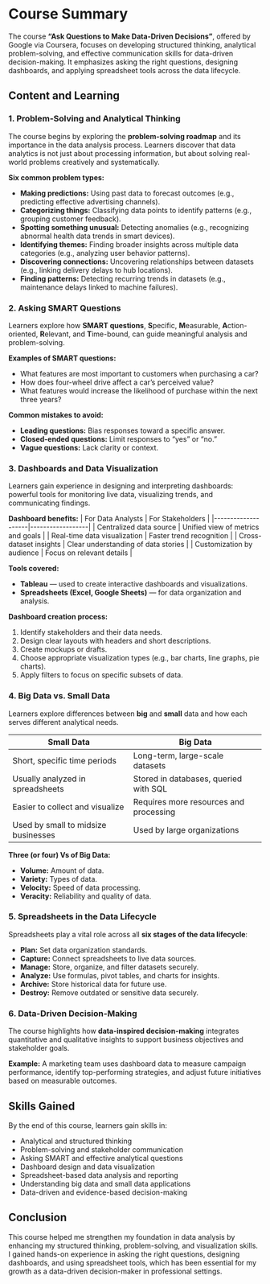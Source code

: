 # Course Summary

The course **“Ask Questions to Make Data-Driven Decisions”**, offered by Google via Coursera, focuses on developing structured thinking, analytical problem-solving, and effective communication skills for data-driven decision-making. It emphasizes asking the right questions, designing dashboards, and applying spreadsheet tools across the data lifecycle.

## Content and Learning

### 1. Problem-Solving and Analytical Thinking

The course begins by exploring the **problem-solving roadmap** and its importance in the data analysis process. Learners discover that data analytics is not just about processing information, but about solving real-world problems creatively and systematically.

**Six common problem types:**
* **Making predictions:** Using past data to forecast outcomes (e.g., predicting effective advertising channels).
* **Categorizing things:** Classifying data points to identify patterns (e.g., grouping customer feedback).
* **Spotting something unusual:** Detecting anomalies (e.g., recognizing abnormal health data trends in smart devices).
* **Identifying themes:** Finding broader insights across multiple data categories (e.g., analyzing user behavior patterns).
* **Discovering connections:** Uncovering relationships between datasets (e.g., linking delivery delays to hub locations).
* **Finding patterns:** Detecting recurring trends in datasets (e.g., maintenance delays linked to machine failures).

### 2. Asking SMART Questions

Learners explore how **SMART questions**, **S**pecific, **M**easurable, **A**ction-oriented, **R**elevant, and **T**ime-bound, can guide meaningful analysis and problem-solving.

**Examples of SMART questions:**
* What features are most important to customers when purchasing a car?
* How does four-wheel drive affect a car’s perceived value?
* What features would increase the likelihood of purchase within the next three years?

**Common mistakes to avoid:**
* **Leading questions:** Bias responses toward a specific answer.
* **Closed-ended questions:** Limit responses to “yes” or “no.”
* **Vague questions:** Lack clarity or context.

### 3. Dashboards and Data Visualization

Learners gain experience in designing and interpreting dashboards: powerful tools for monitoring live data, visualizing trends, and communicating findings.

**Dashboard benefits:**
| For Data Analysts | For Stakeholders |
|--------------------|------------------|
| Centralized data source | Unified view of metrics and goals |
| Real-time data visualization | Faster trend recognition |
| Cross-dataset insights | Clear understanding of data stories |
| Customization by audience | Focus on relevant details |

**Tools covered:**
* **Tableau** — used to create interactive dashboards and visualizations.
* **Spreadsheets (Excel, Google Sheets)** — for data organization and analysis.

**Dashboard creation process:**
1. Identify stakeholders and their data needs.
2. Design clear layouts with headers and short descriptions.
3. Create mockups or drafts.
4. Choose appropriate visualization types (e.g., bar charts, line graphs, pie charts).
5. Apply filters to focus on specific subsets of data.

### 4. Big Data vs. Small Data

Learners explore differences between **big** and **small** data and how each serves different analytical needs.

| Small Data | Big Data |
|-------------|-----------|
| Short, specific time periods | Long-term, large-scale datasets |
| Usually analyzed in spreadsheets | Stored in databases, queried with SQL |
| Easier to collect and visualize | Requires more resources and processing |
| Used by small to midsize businesses | Used by large organizations |

**Three (or four) Vs of Big Data:**
* **Volume:** Amount of data.
* **Variety:** Types of data.
* **Velocity:** Speed of data processing.
* **Veracity:** Reliability and quality of data.

### 5. Spreadsheets in the Data Lifecycle

Spreadsheets play a vital role across all **six stages of the data lifecycle**:

* **Plan:** Set data organization standards.
* **Capture:** Connect spreadsheets to live data sources.
* **Manage:** Store, organize, and filter datasets securely.
* **Analyze:** Use formulas, pivot tables, and charts for insights.
* **Archive:** Store historical data for future use.
* **Destroy:** Remove outdated or sensitive data securely.

### 6. Data-Driven Decision-Making

The course highlights how **data-inspired decision-making** integrates quantitative and qualitative insights to support business objectives and stakeholder goals.

**Example:** A marketing team uses dashboard data to measure campaign performance, identify top-performing strategies, and adjust future initiatives based on measurable outcomes.

## Skills Gained

By the end of this course, learners gain skills in:

* Analytical and structured thinking
* Problem-solving and stakeholder communication
* Asking SMART and effective analytical questions
* Dashboard design and data visualization
* Spreadsheet-based data analysis and reporting
* Understanding big data and small data applications
* Data-driven and evidence-based decision-making

## Conclusion

This course helped me strengthen my foundation in data analysis by enhancing my structured thinking, problem-solving, and visualization skills. I gained hands-on experience in asking the right questions, designing dashboards, and using spreadsheet tools, which has been essential for my growth as a data-driven decision-maker in professional settings.
